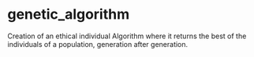 # genetic_algorithm
Creation of an ethical individual Algorithm where it returns the best of the individuals of a population,  generation after generation.
